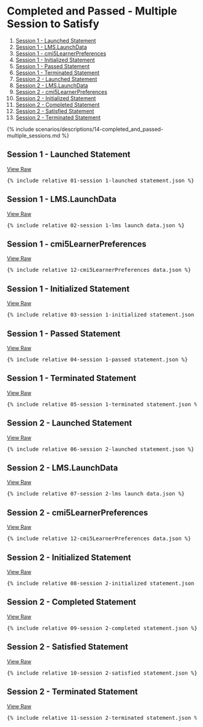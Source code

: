 ---
---

# Completed and Passed - Multiple Session to Satisfy

1. [Session 1 - Launched Statement](#session-1---launched-statement)
1. [Session 1 - LMS.LaunchData](#session-1---lmslaunchdata)
1. [Session 1 - cmi5LearnerPreferences](#session-1---cmi5learnerpreferences)
1. [Session 1 - Initialized Statement](#session-1---initialized-statement)
1. [Session 1 - Passed Statement](#session-1---passed-statement)
1. [Session 1 - Terminated Statement](#session-1---terminated-statement)
1. [Session 2 - Launched Statement](#session-2---launched-statement)
1. [Session 2 - LMS.LaunchData](#session-2---lmslaunchdata)
1. [Session 2 - cmi5LearnerPreferences](#session-2---cmi5learnerpreferences)
1. [Session 2 - Initialized Statement](#session-2---initialized-statement)
1. [Session 2 - Completed Statement](#session-2---completed-statement)
1. [Session 2 - Satisfied Statement](#session-2---satisfied-statement)
1. [Session 2 - Terminated Statement](#session-2---terminated-statement)

{% include scenarios/descriptions/14-completed_and_passed-multiple_sessions.md %}

## Session 1 - Launched Statement

[View Raw](01-session_1-launched_statement.json)

<pre>
{% include_relative 01-session_1-launched_statement.json %}
</pre>

## Session 1 - LMS.LaunchData

[View Raw](02-session_1-lms_launch_data.json)

<pre>
{% include_relative 02-session_1-lms_launch_data.json %}
</pre>

## Session 1 - cmi5LearnerPreferences

[View Raw](12-cmi5LearnerPreferences_data.json)

<pre>
{% include_relative 12-cmi5LearnerPreferences_data.json %}
</pre>

## Session 1 - Initialized Statement

[View Raw](03-session_1-initialized_statement.json)

<pre>
{% include_relative 03-session_1-initialized_statement.json %}
</pre>

## Session 1 - Passed Statement

[View Raw](04-session_1-passed_statement.json)

<pre>
{% include_relative 04-session_1-passed_statement.json %}
</pre>

## Session 1 - Terminated Statement

[View Raw](05-session_1-terminated_statement.json)

<pre>
{% include_relative 05-session_1-terminated_statement.json %}
</pre>

## Session 2 - Launched Statement

[View Raw](06-session_2-launched_statement.json)

<pre>
{% include_relative 06-session_2-launched_statement.json %}
</pre>

## Session 2 - LMS.LaunchData

[View Raw](07-session_1-lms_launch_data.json)

<pre>
{% include_relative 07-session_2-lms_launch_data.json %}
</pre>

## Session 2 - cmi5LearnerPreferences

[View Raw](12-cmi5LearnerPreferences_data.json)

<pre>
{% include_relative 12-cmi5LearnerPreferences_data.json %}
</pre>

## Session 2 - Initialized Statement

[View Raw](08-session_2-initialized_statement.json)

<pre>
{% include_relative 08-session_2-initialized_statement.json %}
</pre>

## Session 2 - Completed Statement

[View Raw](09-session_2-completed_statement.json)

<pre>
{% include_relative 09-session_2-completed_statement.json %}
</pre>

## Session 2 - Satisfied Statement

[View Raw](10-session_2-satisfied_statement.json)

<pre>
{% include_relative 10-session_2-satisfied_statement.json %}
</pre>

## Session 2 - Terminated Statement

[View Raw](11-session_2-terminated_statement.json)

<pre>
{% include_relative 11-session_2-terminated_statement.json %}
</pre>

